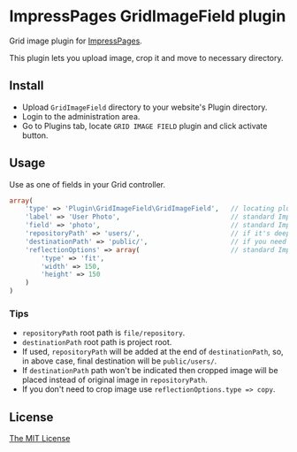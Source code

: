 # ImpressPages GridImageField plugin

Grid image plugin for [ImpressPages](https://www.impresspages.org/).

This plugin lets you upload image, crop it and move to necessary directory.

## Install

 - Upload `GridImageField` directory to your website's Plugin directory.
 - Login to the administration area.
 - Go to Plugins tab, locate `GRID IMAGE FIELD` plugin and click activate button.

## Usage

Use as one of fields in your Grid controller.

```php
array(
    'type' => 'Plugin\GridImageField\GridImageField',   // locating plugin as `type`
    'label' => 'User Photo',                            // standard ImpressPages setting
    'field' => 'photo',                                 // standard ImpressPages setting
    'repositoryPath' => 'users/',                       // if it's deeper than `file/repository`
    'destinationPath' => 'public/',                     // if you need to move cropped image somewhere else.
    'reflectionOptions' => array(                       // standard ImpressPages reflection to crop image.
        'type' => 'fit',
        'width' => 150,
        'height' => 150
    )
)
```

### Tips

 - `repositoryPath` root path is `file/repository`.
 - `destinationPath` root path is project root.
 - If used, `repositoryPath` will be added at the end of `destinationPath`, so, in above case, final destination will be `public/users/`.
 - If `destinationPath` path won't be indicated then cropped image will be placed instead of original image in `repositoryPath`.
 - If you don't need to crop image use `reflectionOptions.type => copy`.


## License

[The MIT License](http://opensource.org/licenses/MIT)